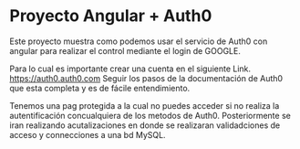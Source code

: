 # Proyecto Angular + Auth0
Este proyecto muestra como podemos usar el servicio de Auth0 con angular para realizar el control
mediante el login de GOOGLE.

Para lo cual es importante crear una cuenta en el siguiente Link.
https://auth0.auth0.com
Seguir los pasos de la documentación de Auth0 que esta completa y es de fácile entendimiento.

Tenemos una pag protegida a la cual no puedes acceder si no realiza la autentificación concualquiera de los metodos de Auth0.
Posteriormente se iran realizando acutalizaciones en donde se realizaran validadciones de acceso y connecciones a una bd MySQL.



